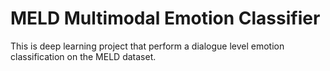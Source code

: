 # MELD Multimodal Emotion Classifier
This is deep learning project that perform a dialogue level emotion classification on the MELD dataset.
